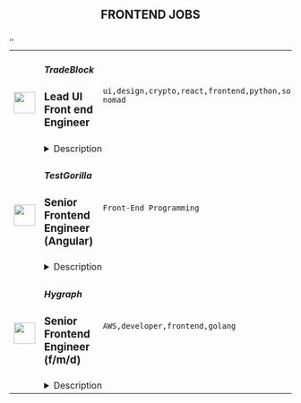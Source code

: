 <div align="center"><h2>FRONTEND JOBS</h2></div><table><tr>
                <td width="100" height="100" rowspan="2">
                    <img src="https://remoteok.com/assets/img/jobs/2129cba8dd25ce9b8bd033564ecc8f691668755753.png" width="38px" height="auto">
                </td>
                <td width="300">
                    <h5>TradeBlock</h5>
                    <h3>Lead UI Front end Engineer</h3>
                </td>
                <td width="300">
                    <code>ui,design,crypto,react,frontend,python,software,web,financial,cloud,css,git,lead,engineer,engineering,digital nomad</code>
                </td>
                <td width="200">
                <text>1 days ago</text>
                </td>
                <td width="100" rowspan="2">
                <a href="https://remoteOK.com/remote-jobs/remote-lead-ui-front-end-engineer-tradeblock-150701" align="right" target="_blank">Apply</a>
                </td>
            </tr>
            <tr>
                <td colspan="3">
                <details><summary>Description</summary>
                <div class="content-intro"><p><span style="text-decoration:underline;"><strong>About The Company</strong></span><br><span style="font-weight:400;">TradeBlock is the leading institutional digital assets trading platform. TradeBlock provides standardized connectivity and a powerful suite of tools to capture the end-to-end trade lifecycle for liquidity providers, asset managers, corporate clients, and exchanges, among others.</span></p></div><p><span style="text-decoration:underline;"><strong>About the Role</strong></span></p>
<p><em>Budgeted Salary Range:</em> $200k - $250k</p>
<p><strong>Qualifications:</strong></p>
<ul>
<li>6+ years of professional Frontend Software development experience.</li>
<li>Experience with JavaScript, and React.js</li>
<li>Experience with React and other web technologies</li>
<li>Experience with REST and WebSocket APIs</li>
<li>Knowledge of best practices in frontend architecture, including performance, security, and usability</li>
<li>Proficiency in HTML5/CSS3 and CSS post-processing libraries such as SASS</li>
<li>Knowledge of UI design and some experience with UX</li>
<li>Experience building end-to-end UI closely following design guidelines and leveraging robust UI libraries</li>
<li>Experience leading or managing a team of 2 â 4 people</li>
<li>Experience or knowledge of Trading Systems</li>
<li>Knowledge of HTTP protocol and client-server communication</li>
<li>Understanding of state-management patterns such as Redux or similar</li>
<li>Experience introducing modern tech stacks to legacy codebase</li>
<li>Use of established best practices to write, test, and deploy frontend code</li>
<li>Proficiency with Git version control</li>
<li>Facilitate collaboration sessions between Engineering and Product.</li>
<li>Lead the development of personas, user flows and scenarios, goal/task analyses, and other key tools of user-centered design</li>
</ul>
<p>Programming languages:Â JavaScript, React.js, and Python</p>
<p>Web Technologies:Â ES6+, React, Redux, HTML5, CSS3, Sass, Next.jsÂ </p>
<p>Testing Tools:Â Jasmine, Jest, Enzyme, Cypress, or Selenium</p>
<p><strong>Nice to have:</strong></p>
<ul>
<li>Experience in capital markets, FX and/or crypto industry</li>
<li>Knowledge of Python and Django</li>
<li>Experience with AWS or similar cloud platforms for deployment</li>
<li>Experience with financial charting libraries is preferred</li>
</ul>
<p>Â </p><div class="content-conclusion">
<p><span style="text-decoration:underline;"><strong>Benefits Highlights</strong></span></p>
<ul>
<li>90% of Medical, Dental, Vision costs covered by TradeBlock (Coverage starts from day one)</li>
<li>401k Match w/ 5% company match</li>
<li>Flexible PTO (Taking time off is important and encouraged)</li>
<li>Opportunities for Equity in Digital Currency Group</li>
<li>Paid Family Leave for mothers and fathers</li>
<li>All new employees receive a WFH stipend.</li>
</ul>
</div><br/><br/>Please mention the word **MIRACULOUS** and tag RNTQuMTk4LjMwLjkz when applying to show you read the job post completely (#RNTQuMTk4LjMwLjkz). This is a beta feature to avoid spam applicants. Companies can search these words to find applicants that read this and see they're human.
                </details>
                </td>
            </tr>,<tr>
                <td width="100" height="100" rowspan="2">
                    <img src="https://wwr-pro.s3.amazonaws.com/logos/0071/4666/logo.gif" width="38px" height="auto">
                </td>
                <td width="300">
                    <h5>TestGorilla</h5>
                    <h3> Senior Frontend Engineer (Angular)</h3>
                </td>
                <td width="300">
                    <code>Front-End Programming</code>
                </td>
                <td width="200">
                <text>3 days ago</text>
                </td>
                <td width="100" rowspan="2">
                <a href="https://weworkremotely.com/remote-jobs/testgorilla-senior-frontend-engineer-angular-1" align="right" target="_blank">Apply</a>
                </td>
            </tr>
            <tr>
                <td colspan="3">
                <details><summary>Description</summary>
                <img src="https://we-work-remotely.imgix.net/logos/0071/4666/logo.gif?ixlib=rails-4.0.0&w=50&h=50&dpr=2&fit=fill&auto=compress" />

<p>
  <strong>Headquarters:</strong> Amsterdam, The Netherlands
    <br /><strong>URL:</strong> <a href="https://www.testgorilla.com/">https://www.testgorilla.com/</a>
</p>

<div>Hi there,<br><br>
</div><div>I’m Nicolas, TestGorilla’s Head of Engineering. We’re a fast-growing HR tech startup that helps hiring teams make better hiring decisions faster and bias-free.<br><br>
</div><div>Over the past year, we’ve experienced tremendous growth. More than 7,500 companies have replaced CVs with our assessments to screen candidates in an unbiased and data-driven way.<br><br>
</div><div>As we scale our efforts in 2022 and beyond, we’re looking for a <strong>Senior Frontend Engineer</strong> who’s passionate about joining our quest to help people land dream jobs.<br><br>
</div><div>
<br><br>
</div><h1>The proposition</h1><ul>
<li>Helping shape a fast-growing HR tech startup as an early employee</li>
<li>Fully remote position with bright, motivated, and friendly colleagues around the world </li>
<li>Competitive salary incl. bonus and stock options</li>
<li>Flexible hours and vacation</li>
<li>Paid parental leave </li>
<li>€1000 remote working budget per year</li>
<li>3.5% of salary learning &amp; development budget</li>
</ul><div>
<br><br>
</div><h1>The role in context</h1><div>We are looking for a <strong>Senior Frontend Engineer</strong> to join our engineering department and help us bring our product to Enterprise level maturity. Your work will directly impact hundreds of thousands of users around the world.</div><div> </div><div>As a senior member of the engineering team, you will build and deliver frontend solutions to provide extraordinary product experiences for our users, including SPAs and reusable components for the rapid growth of all our products.</div><div> </div><div>You’ll own the design, code, and deployment of solutions and make sure they perform and scale in production. </div><div> <br><br>
</div><h1>You’ll spend time on the following</h1><ul>
<li>Take full <strong>ownership</strong> of the frontend; from low-level optimizations to improving user experience</li>
<li>Build <strong>reusable</strong> code and libraries for future use</li>
<li>Ensure the technical feasibility of <a href="https://www.testgorilla.com/test-library/role-specific-skills-tests/ux-ui-design-test/">UI/UX designs</a> and propose features and functionalities to the product team</li>
<li>
<strong>Optimize</strong> the application for maximum speed and scalability</li>
<li>Lead the entire <strong>software development and delivery</strong> cycle from ideation to deployment and everything in between</li>
<li>Efficiently utilize <strong>DevOps</strong> tools and practices to deliver high-quality software as well as value to end customers as early as possible</li>
<li>Work in a collaborative, talented <strong>distributed team</strong> across Europe, United States, South America, and Asia</li>
<li>You will act as a <strong>mentor</strong> for less-experienced team members through both your technical knowledge and leadership skills</li>
</ul><div>
<br><br>
</div><h1>Here’s what we’re looking for</h1><ul>
<li>You are inspired by our mission to put <em>one billion people in dream jobs</em>
</li>
<li>You are fully aligned with our <a href="https://www.testgorilla.com/careers/">values</a>
</li>
<li>Experience designing, implementing, running, and maintaining production front-end code using modern client-side development frameworks based on JS/TS such as <a href="https://www.testgorilla.com/test-library/programming-skills-tests/angular-test/">Angular</a>
</li>
<li>You strive for excellence: pixel-perfect, high-quality code, and lightning-fast load times</li>
<li>You care deeply about building a world-class engineering team</li>
<li>You have a solid understanding ofUX/UI design, usability, and accessibility</li>
<li>You are passionate about improving skills and learning new technologies</li>
<li>You enjoy influencing others and always advocate for technical excellence while being open to change</li>
<li>You’re resilient in ambiguous situations and can approach challenges from multiple perspectives</li>
<li>You have strong written and verbal communication skills. You can validate your decisions and communicate them clearly</li>
</ul><div>We typically expect candidates with at least <strong><em>7 years of  Senior Frontend Engineer experience</em></strong> to have the skills mentioned above.<br><br>
</div><h1>Bonus points if ...</h1><ul>
<li>you have experience in a SaaS product based company</li>
<li>you are comfortable with Agile methods, such as Extreme Programming (XP), Scrum, and/or Kanban</li>
<li>you have a working knowledge of cloud technology such as <a href="https://www.testgorilla.com/test-library/role-specific-skills-tests/aws-test/">AWS</a>, Azure, Kubernetes, and Docker</li>
</ul><div><br></div><h1>Interested?</h1><div>Here at TestGorilla, we eat our own dog food. We use our assessment platform to make sure we make the best hiring decisions faster and bias-free. I took one too and I enjoyed it!<br><br>
</div><div>So if this role sounds like a good fit for you, I’d like you to take an assessment so we can get a better idea about whether you would fit the role. It’s also a great opportunity for you to get to know our product! Simply use the Apply button.<br><br>
</div><div>If you’re hired, I’ll do everything I can to help you succeed at <a href="https://www.testgorilla.com/">TestGorilla</a> and throughout the rest of your career.</div>

<p><strong>To apply:</strong> <a href="https://weworkremotely.com/remote-jobs/testgorilla-senior-frontend-engineer-angular-1">https://weworkremotely.com/remote-jobs/testgorilla-senior-frontend-engineer-angular-1</a></p>

                </details>
                </td>
            </tr>,<tr>
                <td width="100" height="100" rowspan="2">
                    <img src="https://wwr-pro.s3.amazonaws.com/logos/0006/6308/logo.gif" width="38px" height="auto">
                </td>
                <td width="300">
                    <h5>Slab</h5>
                    <h3> Frontend Engineer </h3>
                </td>
                <td width="300">
                    <code>Front-End Programming</code>
                </td>
                <td width="200">
                <text>182 days ago</text>
                </td>
                <td width="100" rowspan="2">
                <a href="https://weworkremotely.com/remote-jobs/slab-frontend-engineer" align="right" target="_blank">Apply</a>
                </td>
            </tr>
            <tr>
                <td colspan="3">
                <details><summary>Description</summary>
                <img src="https://we-work-remotely.imgix.net/logos/0006/6308/logo.gif?ixlib=rails-4.0.0&w=50&h=50&dpr=2&fit=fill&auto=compress" />

<p>
  <strong>Headquarters:</strong> San Francisco
    <br /><strong>URL:</strong> <a href="https://slab.com/">https://slab.com/</a>
</p>

<div><strong>About:</strong></div><div><br></div><div>At <a href="https://slab.com/">Slab</a>, we believe that knowledge is the foundation of any organization's success. When a team's collective knowledge is accessible, that team's potential is limitless. That's why we're making the workplace a source of learning and purpose through knowledge-sharing. Our product helps teams easily create, organize, and discover knowledge across the entire company, from non-technical to tech-savvy. Thousands of customers rely on Slab across their entire workforces, including Asana, Benchling, and Fivetran.</div><div><br></div><div>As a small product-focused company, you'll join a team of experienced engineers, working on shipping features that delight users, fixing issues that get in their way while keeping our codebase, infrastructure, and tooling modern and well-maintained. We are globally distributed, with processes that minimize meetings and overhead, letting makers build on the maker's schedule.</div><div><strong><br>Technologies we use:</strong></div><ul>
<li>React + TypeScript + Sass</li>
<li>GraphQL + Apollo + Absinthe</li>
<li>Elixir + Phoenix</li>
<li>Postgres + Redis</li>
<li>Docker + Kubernetes</li>
<li>Google Cloud Platform</li>
</ul><div><strong>Sound like you?</strong></div><ul>
<li>You have a strong technical background, with experience solving complex engineering challenges</li>
<li>You love delighting users with great product experiences and resolving issues that get in their way</li>
<li>You're curious to learn and demonstrate the ability to do so very quickly</li>
<li>You communicate with clearly and concisely, whether with teammates or users</li>
<li>You are self-motivated and possess a strong work ethic</li>
<li>You are passionate about knowledge-sharing and identify with Slab's mission and values</li>
</ul><div><strong>What we value:</strong></div><ul>
<li>
<strong>Stay lean</strong> - We strive for the greatest possible impact with the fewest number of employees. We empower our teammates with the most leveraged tools and efficient processes.</li>
<li>
<strong>Default to open</strong> - We encourage and nurture open exchanges of knowledge and ideas — while acting with respect and regard for each other.</li>
<li>
<strong>Think rigorously</strong> - We act and execute after careful thought and examination of known information, while acknowledging the risks we accept in its absence.</li>
<li>
<strong>Say no</strong> - We aim to deliver exceptionally high value in a small set of focus areas. We willingly abstain from good ideas to give only the most promising paths the attention they deserve.</li>
<li>
<strong>The best prevails</strong> - Whether an idea or an individual, the best will rise to the top at Slab. Ideas we pursue can come from anywhere, and individuals gain responsibilities due to outperformance.</li>
<li>
<strong>Global optimization</strong> - We believe that our mission — to make the workplace a source of learning and purpose — is the ultimate priority, above any single project, team, or individual.</li>
</ul><div><strong><br>Benefits:</strong></div><ul>
<li>Full health insurance (USA) or stipend (International)</li>
<li>Wellness &amp; remote work stipends</li>
<li>$5k workspace setup, renewed biannually</li>
<li>7-year options exercise window</li>
</ul><div><em>Slab is an equal opportunity employer. We welcome people of diverse backgrounds, experiences, and perspectives.</em></div><div><br></div>

<p><strong>To apply:</strong> <a href="https://weworkremotely.com/remote-jobs/slab-frontend-engineer">https://weworkremotely.com/remote-jobs/slab-frontend-engineer</a></p>

                </details>
                </td>
            </tr>,<tr>
                <td width="100" height="100" rowspan="2">
                    <img src="https://remotive.com/job/1489428/logo" width="38px" height="auto">
                </td>
                <td width="300">
                    <h5>Premia</h5>
                    <h3>Senior Frontend & QA Engineer</h3>
                </td>
                <td width="300">
                    <code>crypto,CSS,frontend,linux</code>
                </td>
                <td width="200">
                <text>2 days ago</text>
                </td>
                <td width="100" rowspan="2">
                <a href="https://remotive.com/remote-jobs/qa/senior-frontend-qa-engineer-1489428" align="right" target="_blank">Apply</a>
                </td>
            </tr>
            <tr>
                <td colspan="3">
                <details><summary>Description</summary>
                <div>Senior Frontend &amp; QA Engineer - Remote</div>
<div> </div>
<div>Premia is a decentralized options platform connecting traders and liquidity providers of all backgrounds. Offering non-custodial options to hedge, speculate, or earn yield on your digital assets.  Premia offers first of its kind automated market maker solutions in the DeFi space for Options Contracts through our use of Smart Liquidity Pools and Dynamic Pricing.  Premia enables best-in-class pricing based on market volatility, providing fully-featured peer-to-pool trading and capital efficiency to DeFi options.</div>
<div> </div>
<div>We are one of the smallest and most impactful teams in crypto. We are a globally distributed organization, with all positions being fully remote.</div>
<div> </div>
<div>We’re looking for a passionate, self-motivated engineer to help us build the next generation of financial products. As a dedicated Engineering hire, you will gain ownership over our existing suite of web products, as well as the ability to influence the creation, design, and execution of future products. You will be responsible for ensuring a consistent, high-quality user experience across trading interfaces, data-heavy analytics pages, documentation portals, subgraph on <a class="postings-link" href="https://thegraph.com/explorer" rel="nofollow">The Graph</a> and more.</div>
<div> </div>
<div><strong>Who are you?</strong></div>
<div> </div>
<div><span style="">A senior-level front-end engineer (JS/TS + React veteran) with a passion for smashing bugs who is also native to the crypto space. You can write and speak fluent English and have great communication skills.</span></div>
<div> </div>
<div><span style="">You love debugging, you like doing detective work to figure out the cause of the problem and ultimately resolving it. </span></div>
<div> </div>
<div><span style="">You have experience and are culturally aligned with fast-moving small teams. You have worked at remote (globally distributed) startups before. </span></div>
<div> </div>
<div><span style="">You are self-driven, are comfortable wearing many hats, can ship patches and features swiftly when needed. You can identify company priorities, own them, and iterate quickly to ship the best solution.</span></div>
<div> </div>
<div><strong>The Role:</strong></div>
<div> </div>
<div><span style="">Senior engineers are expected to take big complex tasks single-handedly. </span></div>
<div> </div>
<div><span style="">As a Senior frontend + QA engineer you will be the bridge between bug reporting and bug termination. You will manage several communication channels as well as our bug reporting process to make sure all QA tasks are correctly prioritized and executed. </span></div>
<div> </div>
<div><span style="">You will work closely with both the Front-end team and the QA team to help build and maintain react components, as well as helping shape our automated testing pipelines. </span></div>
<div> </div>
<div><strong>Responsibilities</strong></div>
<div><span style="">As a Web3 Architect you will:</span></div>
<div><span style="">-</span><span style="">Create and document automated and manual test plans and procedures</span></div>
<div><span style="">-</span><span style="">Configure and set up testing environments</span></div>
<div><span style="">-</span><span style="">Implement, run, and monitor automated tests</span></div>
<div><span style="">-</span><span style="">Write scripts in the language of your choice that can help us improve the QA process</span></div>
<div><span style="">-</span><span style="">Onboard new individuals into the Web3 Architecture team</span></div>
<div><span style="">-</span><span style="">Mentor team members to refine their technical and architectural skills</span></div>
<div><span style="">-</span><span style="">Build, test, and ship features, patches, and updates to our web app</span></div>
<div><span style="">-</span><span style="">Collaborate with the team and cross-functional partners on all aspects of product development</span></div>
<div><span style="">-</span><span style="">Identify and advocate for team-wide areas of improvement and best practices</span></div>
<div> </div>
<div><strong>Requirements</strong></div>
<div><span style="">-</span><span style="">At least 3 years with </span><strong><span style="">JS/TS + React</span></strong></div>
<div><span style="">-</span><span style="">At least 3 years of TDD with extensive experience in designing manual tests</span></div>
<div><span style="">-</span><span style="">Extensive experience with CSS libraries (</span><strong><span style="">MUI</span></strong><span style=""> </span><span style="">preferred</span><span style="">)</span></div>
<div><span style="">-</span><span style="">Outstanding communication skills</span></div>
<div><span style="">-</span><span style="">Some experience with crypto is required</span></div>
<div><span style="">-</span><span style="">Fluency with different operating systems (Linux, MacOS etc.)</span></div>
<div><span style="">-</span><span style="">Experience with multiple browsers (Brave, Firefox, Safari, Chrome)</span></div>
<div><span style="">-</span><span style="">(Nice to have) Experience with web wallets such as </span><strong><span style="">Metamask</span></strong><span style=""> and </span><strong><span style="">WalletConnect</span></strong></div>
<div><span style="">-</span><span style="">(Nice to have) Experience with </span><strong><span style=""><a href="http://ethers.js" rel="nofollow">ethers.js</a></span></strong><span style=""> or </span><strong><span style=""><a href="http://web3.js" rel="nofollow">web3.js</a></span></strong><span style=""> libraries</span></div>
<div><span style="">-</span><span style="">(Nice to have) Experience with CI/CD tools (</span><strong><span style="">Github Actions</span></strong><span style=""> </span><span style="">preferred</span><span style="">)</span></div>
<div><span style="">-</span><span style="">(Nice to have) Experience with automation tools (</span><strong><span style="">Playwright</span></strong><span style=""> </span><span style="">preferred</span><span style="">)</span></div>
<div><span style="">-</span><span style="">(Nice to have) Experience with Discord and Discord web hooks. </span></div>
<div><strong>Benefits</strong></div>
<div>Work from anywhere (Remote first), Flexible working hours, Flexible vacation policy, Competitive Salary + Token bonus (portion or all can be paid in Crypto).  Premia is committed to a diverse and inclusive workplace and is an equal opportunity employer. We do not discriminate on the basis of race, national origin, gender, gender identity, sexual orientation, protected veteran status, disability, age, or other legally protected status.</div>
<div> </div>
<div>Premia welcomes all qualified persons to apply. Compensation will be competitive and commensurate with experience. This is a full time role.</div>
<div> </div>
<div>To find out more you can view their website at <a class="postings-link" href="https://premia.finance/" rel="nofollow">https://premia.finance/</a></div>
<img src="https://remotive.com/job/track/1489428/blank.gif?source=public_api" alt=""/>
                </details>
                </td>
            </tr>,<tr>
                <td width="100" height="100" rowspan="2">
                    <img src="https://remotive.com/job/1421232/logo" width="38px" height="auto">
                </td>
                <td width="300">
                    <h5>Hygraph</h5>
                    <h3>Senior Frontend Engineer (f/m/d)</h3>
                </td>
                <td width="300">
                    <code>AWS,developer,frontend,golang</code>
                </td>
                <td width="200">
                <text>14 days ago</text>
                </td>
                <td width="100" rowspan="2">
                <a href="https://remotive.com/remote-jobs/software-dev/senior-frontend-engineer-f-m-d-1421232" align="right" target="_blank">Apply</a>
                </td>
            </tr>
            <tr>
                <td colspan="3">
                <details><summary>Description</summary>
                <p class="sc-1fwbcuw-0 jcrpKX" style="line-height: 1.6em; color: #081026; margin-bottom: 30px; margin-top: 0px; word-break: break-word; font-variant-ligatures: none;"><strong><em><span style="color: #081026;"><span style="font-variant-ligatures: none;">Remote Anywhere<br></span></span></em></strong></p>
<p style="margin-bottom: 4px;"><strong>How you will make an impact</strong><strong><br></strong></p>
<p style="margin-bottom: 4px;"><strong> </strong></p>
<p style="margin-bottom: 4px;">As our <strong>Senior </strong><strong>Frontend Engineer,</strong> you will be working on building an exceptional user experience for the thousands of customers that interact with our product daily. With our product's constant growth and evolution, you will be exposed to interesting challenges as we develop new features, improvements, and changes in our architecture.</p>
<p> </p>
<p style="margin-bottom: 4px;"><strong>Some of your tasks and responsibilities include:</strong></p>
<ul style="margin-bottom: 10px;">
<li style="line-height: 1.8;">Collaborating closely within an autonomous, cross-functional team, solving exciting challenges and planning continuous improvements.</li>
<li style="line-height: 1.8;">Designing and implementing scalable and performant solutions.</li>
<li style="line-height: 1.8;">Participating in the development and adoption of our UI component library.</li>
<li style="line-height: 1.8;">Making architectural decisions and recommendations for creating a best-in-class user experience.</li>
<li style="line-height: 1.8;">Participating as part of internal Engineering Guilds, to identify architectural improvements, and prioritize and act on them.</li>
<li style="line-height: 1.8;">Bringing creative ideas and expertise to the table, having a real impact on our product and engineering practices.</li>
<li style="line-height: 1.8;">Working in an environment that supports your growth.</li>
</ul>
<p style="margin-bottom: 4px;"><strong> </strong></p>
<p style="margin-bottom: 4px;"><strong>Expectations timeline</strong><strong><br></strong></p>
<p style="margin-bottom: 4px;"><strong>1 Month</strong></p>
<p style="margin-bottom: 4px;">You have gone through different onboarding sessions covering our product, current architecture, and relevant services we run on production learned about the company's origin and current vision and met colleagues from different departments as part of onboarding as well as weekly virtual social events.</p>
<p style="margin-bottom: 4px;">You would have started to get to know your teammates, learned how we work daily, and contributed to our codebase.</p>
<p> </p>
<p style="margin-bottom: 4px;"><strong>3 Months</strong></p>
<p style="margin-bottom: 4px;">You will be familiar with most concepts related to our product and worked alongside your teammates to deliver features and improvements on production successfully.</p>
<p style="margin-bottom: 4px;">You would have had a few 1:1s with your team lead to check in on how things are going, you will have participated in some engineering guild sessions and collaborated with fellow engineers to improve our architecture and developer experience.</p>
<p> </p>
<p style="margin-bottom: 4px;"><strong>6 Months</strong></p>
<p style="margin-bottom: 4px;">You will have made solid contributions to our product, influenced our ways of working, shared knowledge, and previous experience helping substantially with important decision-making.</p>
<p> </p>
<p style="margin-bottom: 4px;"><strong>Our tech stack</strong></p>
<ul style="margin-bottom: 10px;">
<li style="line-height: 1.8;">TypeScript, Node.js, React, Golang, PSQL</li>
<li style="line-height: 1.8;">GraphQL, REST</li>
<li style="line-height: 1.8;">Pulumi, AWS, Vercel, Cloudflare, Fastly, New Relic, Github actions</li>
</ul>
<p class="sc-1fwbcuw-0 jcrpKX" style="line-height: 1.6em; color: #081026; margin-bottom: 30px; margin-top: 0px; word-break: break-word; font-variant-ligatures: none;"> </p>
<p style="margin-bottom: 4px;"><strong>Our expectations from you</strong></p>
<ul style="margin-bottom: 10px;">
<li style="line-height: 1.8;">6+ years of frontend development experience, preferably with React and TypeScript.</li>
<li style="line-height: 1.8;">Experience writing testable code, following best practices and design patterns when applicable.</li>
<li style="line-height: 1.8;">Mindful about performance and able to measure it meaningfully.</li>
<li style="line-height: 1.8;">Strong expertise in analyzing product requirements and creating technical designs.</li>
<li style="line-height: 1.8;">Strong collaboration and communication skills, both verbal and written. Ability to take ownership, but also ask for help and advice when needed.</li>
<li style="line-height: 1.8;">Openness to feedback and willingness to learn, reflect, and grow within the organization</li>
<li style="line-height: 1.8;">Experience in successfully driving technical, business, and people-related initiatives that improved productivity, performance, and quality.</li>
</ul>
<p> </p>
<p style="margin-bottom: 4px;"><em><strong>Bonus points:</strong></em></p>
<ul style="margin-bottom: 10px;">
<li style="line-height: 1.8;">Experience working with design systems.</li>
<li style="line-height: 1.8;">Experience with developing APIs using GraphQL and/or REST.</li>
<li style="line-height: 1.8;">Experience with monitoring and observability tooling.</li>
<li style="line-height: 1.8;">Experience with accessibility and tools to measure it.</li>
<li style="line-height: 1.8;">Experience mentoring other teammates to grow and improve continuously.</li>
</ul>
<p> </p>
<p> </p>
<p style="margin-bottom: 4px;"><strong>The Process</strong></p>
<ul style="margin-bottom: 10px;">
<li dir="ltr" style="line-height: 1.8;">
<p dir="ltr" style="margin-bottom: 4px;">Intro call with our Talent Acquisition Manager.</p>
</li>
<li style="line-height: 1.8;">Interview with Hiring Manager(s) (Case study or assignment or code pairing if applicable).</li>
<li style="line-height: 1.8;">Team Fit Call.</li>
<li style="line-height: 1.8;">Reference Check and Offer.</li>
</ul>
<p> </p>
<p style="margin-bottom: 4px;">The response time is usually within 2 weeks for each step. You could expect some alterations when necessary.</p>
<p style="margin-bottom: 4px;"><strong> </strong></p>
<p style="margin-bottom: 4px;"><strong> </strong></p>
<p style="margin-bottom: 4px;"><strong>About us</strong></p>
<p style="margin-bottom: 4px;"><strong> </strong></p>
<p style="margin-bottom: 4px;">At <strong>Hygraph</strong> we're building the leading GraphQL Federated Content Platform. Our goal is to enable developers and content operators to create, enrich, unify, and deliver content across platforms seamlessly. We are trusted to manage content for teams from over 50,000 organizations like Telenor, Burrow, Gamescom, and Shure. With over $10M in funding from OpenOcean, Peak, and Paua Ventures, you will be part of a remote-first and globally distributed team of over 60 colleagues, committed to working collaboratively, transparently, and passionately.</p>
<p style="margin-bottom: 4px;"><strong> </strong></p>
<p style="margin-bottom: 4px;"><strong>Working at Hygraph</strong></p>
<ul style="margin-bottom: 10px;">
<li style="line-height: 1.8;">Our teams are passionate about our product.</li>
<li style="line-height: 1.8;">Self-motivation, trust, and collaboration is the driving factor for our success.</li>
<li style="line-height: 1.8;">We believe in a remote-first approach where everyone is encouraged to do their best from wherever they are and work together with transparency, accountability, and ownership.</li>
<li style="line-height: 1.8;">We have a workstation budget to support the remote work on top of providing the latest company IT equipment (e.g. Macbook).</li>
<li style="line-height: 1.8;">We are curious, risk-takers, and we experiment with our ideas and make things happen.</li>
<li style="line-height: 1.8;">We work together to provide optimal solutions for our users and adapt to the people and market needs.</li>
<li style="line-height: 1.8;">Our flexible working model encourages us to work according to what works best for us and maintain an excellent work-life balance.</li>
<li style="line-height: 1.8;">We learn continuously through feedback and have a yearly learning budget to attend training and conferences.</li>
<li style="line-height: 1.8;">We are an international and friendly team spread across 17 countries, coming together once a year for our annual off-site/retreat.</li>
</ul>
<p style="margin-bottom: 4px;"><em><strong> </strong></em></p>
<p style="margin-bottom: 4px;"><em><strong>Hygraph is an equal opportunity employer committed to hiring people with diverse backgrounds. We believe that diversity, unique experiences, qualities, and different cultures enrich our workspace's productivity and promote innovation and creativity.</strong></em></p>
<img src="https://remotive.com/job/track/1421232/blank.gif?source=public_api" alt=""/>
                </details>
                </td>
            </tr></table>